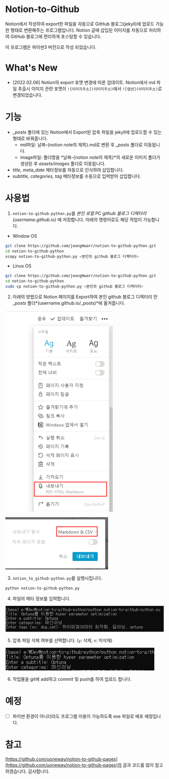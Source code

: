 # Notion-to-Github

Notion에서 작성하여 export한 파일을 자동으로 GitHub 블로그(jekyll)에 업로드 가능한 형태로 변환해주는 프로그램입니다.  Notion 글에 삽입된 이미지를 자동으로 처리하여 GitHub 블로그에 편리하게 포스팅할 수 있습니다. 

이 프로그램은 파이썬3 버전으로 작성 되었습니다. 

# What's New
- [2022.02.06] Notion의 export 포맷 변경에 따른 업데이트. Notion에서 md 파일 추출시 이미지 관련 포맷이 `![이미지주소](이미지주소)`에서 `![캡션](이미지주소)`로 변경되었습니다. 

# 기능

- *_posts* 폴더에 있는 Notion에서 Export된 압축 파일을 jekyll에 업로드할 수 있는 형태로 바꿔줍니다.
    - md파일: 날짜-{notion note의 제목}.md로 변환 후 *_posts* 폴더로 이동됩니다.
    - image파일: 폴더명을 *날짜-{notion note의 제목}*의 새로운 이미지 폴더가 생성된 후 *assets/images* 폴더로 이동됩니다.
- *title, meta_date* 메타정보를 자동으로 인식하여 삽입합니다.
- *subtitle, categories, tag* 메타정보를 수동으로 입력받아 삽입합니다.

# 사용법

1. `notion-to-github-python.py`를 *본인 로컬 PC github 블로그 디렉터리 (username.github.io)* 에 저장합니다.  아래의 명령어로도 해당 작업이 가능합니다. 
- Window OS

```bash
git clone https://github.com/jeongHwarr/notion-to-github-python.git
cd notion-to-github-python
xcopy notion-to-github-python.py <본인의 github 블로그 디렉터리> 
```

- Linux OS

```bash
git clone https://github.com/jeongHwarr/notion-to-github-python.git
cd notion-to-github-python
sudo cp notion-to-github-python.py <본인의 github 블로그 디렉터리> 
```

2. 아래의 방법으로 Notion 페이지를 Export하여 본인 github 블로그 디렉터리 안 _*posts* 폴더*(username.github.io/_posts)*에 옮겨줍니다. 

![/assets/images/2021-02-03-notion_to_github_python/untitled.png](/assets/images/2021-02-03-notion_to_github_python/untitled.png)

![/assets/images/2021-02-03-notion_to_github_python/untitled_1.png](/assets/images/2021-02-03-notion_to_github_python/untitled_1.png)

3. `notion_to_github-python.py`를 실행시킵니다. 

```bash
python notion-to-github-python.py
```

4. 파일의 메타 정보를 입력합니다. 

![/assets/images/2021-02-03-notion_to_github_python/untitled_2.png](/assets/images/2021-02-03-notion_to_github_python/untitled_2.png)

5. 압축 파일 삭제 여부를 선택합니다. (`y`: 삭제, `n`: 미삭제) 

![/assets/images/2021-02-03-notion_to_github_python/untitled_3.png](/assets/images/2021-02-03-notion_to_github_python/untitled_3.png)

6. 작업물을 git에 add하고 commit 및 push를 하여 업로드 합니다. 

# 예정

- [ ]  파이썬 환경이 아니더라도 프로그램 이용이 가능하도록 exe 파일로 배포 예정입니다.

# 참고

[https://github.com/uoneway/notion-to-github-pages](https://github.com/uoneway/notion-to-github-pages)의 글과 코드를 많이 참고하였습니다. 감사합니다.

